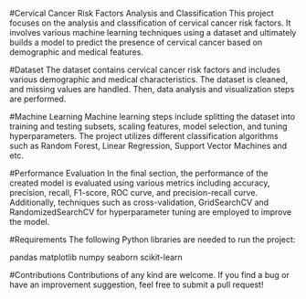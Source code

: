 #Cervical Cancer Risk Factors Analysis and Classification
This project focuses on the analysis and classification of cervical cancer risk factors. It involves various machine learning techniques using a dataset and ultimately builds a model to predict the presence of cervical cancer based on demographic and medical features.

#Dataset
The dataset contains cervical cancer risk factors and includes various demographic and medical characteristics. The dataset is cleaned, and missing values are handled. Then, data analysis and visualization steps are performed.

#Machine Learning
Machine learning steps include splitting the dataset into training and testing subsets, scaling features, model selection, and tuning hyperparameters. The project utilizes different classification algorithms such as Random Forest, Linear Regression, Support Vector Machines and etc.

#Performance Evaluation
In the final section, the performance of the created model is evaluated using various metrics including accuracy, precision, recall, F1-score, ROC curve, and precision-recall curve. Additionally, techniques such as cross-validation, GridSearchCV and RandomizedSearchCV for hyperparameter tuning are employed to improve the model.

#Requirements
The following Python libraries are needed to run the project:

pandas
matplotlib
numpy
seaborn
scikit-learn

#Contributions
Contributions of any kind are welcome. If you find a bug or have an improvement suggestion, feel free to submit a pull request!
